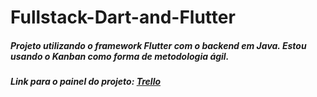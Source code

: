 # Fullstack-Dart-and-Flutter

##### Projeto utilizando o framework Flutter com o backend em Java. Estou usando o Kanban como forma de metodologia ágil.

##### Link para o painel do projeto: <a href="https://trello.com/invite/b/LvtuZf4O/ATTIac5f9f31cdcf1d5f02a3e8c434121f5432FBDF6B/flutter-and-dart" target="_blank">Trello</a>
